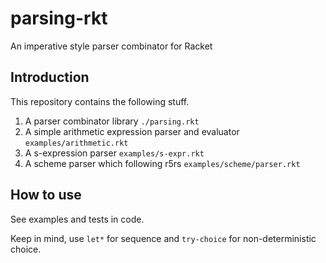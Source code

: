 # parsing-rkt
An imperative style parser combinator for Racket



## Introduction

This repository contains the following stuff.

1. A parser combinator library `./parsing.rkt`
2. A simple arithmetic expression parser and evaluator `examples/arithmetic.rkt`
3. A s-expression parser `examples/s-expr.rkt`
4. A scheme parser which following r5rs `examples/scheme/parser.rkt`



## How to use

See examples and tests in code.

Keep in mind, use `let*` for sequence and `try-choice` for non-deterministic choice.
